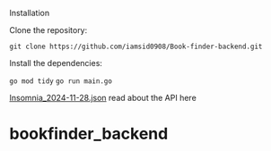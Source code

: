 Installation

Clone the repository:

`git clone https://github.com/iamsid0908/Book-finder-backend.git`

Install the dependencies:

`go mod tidy`
`go run main.go`

[Insomnia_2024-11-28.json](https://github.com/user-attachments/files/17943641/Insomnia_2024-11-28.json)
read about the API here
# bookfinder_backend
